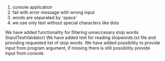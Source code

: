1) console application
2) fail with error message with wrong input
3) words are separated by 'space'
4) we use only text without special characters like dots

We have added functionality for filtering unneccesary stop words (InputTestValidator)
We have added test for reading stopwords.txt file and providing requested list of stop words.
We have added possibility to provide input from program argument, 
if missing there is still possibility provide input from console. 
